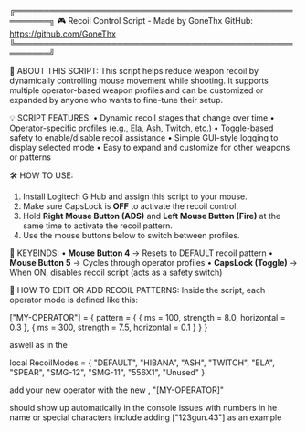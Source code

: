 ╔════════════════════════════════════════════════════════╗
🎮 Recoil Control Script - Made by GoneThx
    GitHub: https://github.com/GoneThx              
╚════════════════════════════════════════════════════════╝

📘 ABOUT THIS SCRIPT:
This script helps reduce weapon recoil by dynamically 
controlling mouse movement while shooting. It supports 
multiple operator-based weapon profiles and can be 
customized or expanded by anyone who wants to fine-tune 
their setup.

💡 SCRIPT FEATURES:
• Dynamic recoil stages that change over time
• Operator-specific profiles (e.g., Ela, Ash, Twitch, etc.)
• Toggle-based safety to enable/disable recoil assistance
• Simple GUI-style logging to display selected mode
• Easy to expand and customize for other weapons or patterns

🛠️ HOW TO USE:
1. Install Logitech G Hub and assign this script to your mouse.
2. Make sure CapsLock is **OFF** to activate the recoil control.
3. Hold **Right Mouse Button (ADS)** and **Left Mouse Button 
(Fire)** at the same time to activate the recoil pattern.
4. Use the mouse buttons below to switch between profiles.

🎯 KEYBINDS:
• **Mouse Button 4** → Resets to DEFAULT recoil pattern
• **Mouse Button 5** → Cycles through operator profiles
• **CapsLock (Toggle)** → When ON, disables recoil script 
(acts as a safety switch)

🧩 HOW TO EDIT OR ADD RECOIL PATTERNS:
Inside the script, each operator mode is defined like this:

["MY-OPERATOR"] = {
    pattern = {
        { ms = 100, strength = 8.0, horizontal = 0.3 },
        { ms = 300, strength = 7.5, horizontal = 0.1 }
    }
}

aswell as in the

local RecoilModes = {
    "DEFAULT", "HIBANA", "ASH", "TWITCH", "ELA",
    "SPEAR", "SMG-12", "SMG-11", "556X1", "Unused"
}

add your new operator with the new , "[MY-OPERATOR]"

should show up automatically in the console issues 
with numbers in he name or special characters 
include adding ["123gun.43"] as an example 
